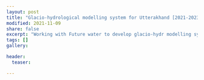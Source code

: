```yaml
---
layout: post
title: "Glacio-hydrological modelling system for Utterakhand [2021-2023]"
modified: 2021-11-09
share: false
excerpt: "Working with Future water to develop glacio-hydr modelling system for Utterakhand India, Funded by SDC."
tags: []
gallery:

header:
  teaser: 

---
```

